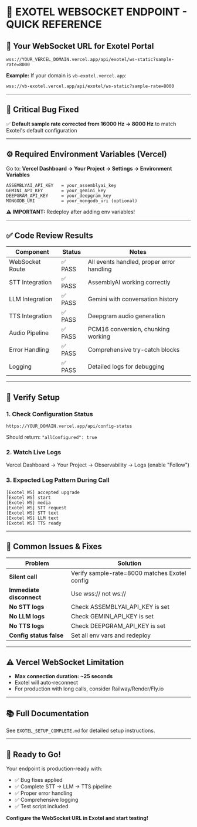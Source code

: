 # 🎯 EXOTEL WEBSOCKET ENDPOINT - QUICK REFERENCE

## 📍 Your WebSocket URL for Exotel Portal

```
wss://YOUR_VERCEL_DOMAIN.vercel.app/api/exotel/ws-static?sample-rate=8000
```

**Example:** If your domain is `vb-exotel.vercel.app`:
```
wss://vb-exotel.vercel.app/api/exotel/ws-static?sample-rate=8000
```

---

## 🔧 Critical Bug Fixed
✅ **Default sample rate corrected from 16000 Hz → 8000 Hz** to match Exotel's default configuration

---

## ⚙️ Required Environment Variables (Vercel)

Go to: **Vercel Dashboard → Your Project → Settings → Environment Variables**

```
ASSEMBLYAI_API_KEY   = your_assemblyai_key
GEMINI_API_KEY       = your_gemini_key  
DEEPGRAM_API_KEY     = your_deepgram_key
MONGODB_URI          = your_mongodb_uri (optional)
```

**⚠️ IMPORTANT:** Redeploy after adding env variables!

---

## ✅ Code Review Results

| Component | Status | Notes |
|-----------|--------|-------|
| WebSocket Route | ✅ PASS | All events handled, proper error handling |
| STT Integration | ✅ PASS | AssemblyAI working correctly |
| LLM Integration | ✅ PASS | Gemini with conversation history |
| TTS Integration | ✅ PASS | Deepgram audio generation |
| Audio Pipeline | ✅ PASS | PCM16 conversion, chunking working |
| Error Handling | ✅ PASS | Comprehensive try-catch blocks |
| Logging | ✅ PASS | Detailed logs for debugging |

---

## 🧪 Verify Setup

### 1. Check Configuration Status
```
https://YOUR_DOMAIN.vercel.app/api/config-status
```
Should return: `"allConfigured": true`

### 2. Watch Live Logs
Vercel Dashboard → Your Project → Observability → Logs (enable "Follow")

### 3. Expected Log Pattern During Call
```
[Exotel WS] accepted upgrade
[Exotel WS] start
[Exotel WS] media
[Exotel WS] STT request
[Exotel WS] STT text
[Exotel WS] LLM text
[Exotel WS] TTS ready
```

---

## 🚨 Common Issues & Fixes

| Problem | Solution |
|---------|----------|
| **Silent call** | Verify sample-rate=8000 matches Exotel config |
| **Immediate disconnect** | Use wss:// not ws:// |
| **No STT logs** | Check ASSEMBLYAI_API_KEY is set |
| **No LLM logs** | Check GEMINI_API_KEY is set |
| **No TTS logs** | Check DEEPGRAM_API_KEY is set |
| **Config status false** | Set all env vars and redeploy |

---

## ⚠️ Vercel WebSocket Limitation

- **Max connection duration: ~25 seconds**
- Exotel will auto-reconnect
- For production with long calls, consider Railway/Render/Fly.io

---

## 📚 Full Documentation

See `EXOTEL_SETUP_COMPLETE.md` for detailed setup instructions.

---

## 🎉 Ready to Go!

Your endpoint is production-ready with:
- ✅ Bug fixes applied
- ✅ Complete STT → LLM → TTS pipeline
- ✅ Proper error handling
- ✅ Comprehensive logging
- ✅ Test script included

**Configure the WebSocket URL in Exotel and start testing!**
